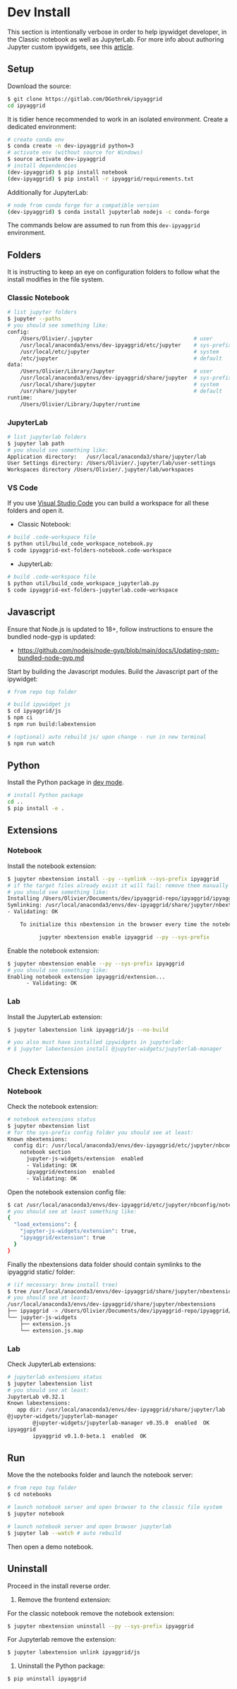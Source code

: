 # Dev Install

This section is intentionally verbose in order to help ipywidget developer, in the Classic notebook as well as JupyterLab.
For more info about authoring Jupyter custom ipywidgets, see this [article](https://blog.jupyter.org/authoring-custom-jupyter-widgets-2884a462e724).

## Setup

Download the source:

```bash
$ git clone https://gitlab.com/DGothrek/ipyaggrid
cd ipyaggrid
```

It is tidier hence recommended to work in an isolated environment.
Create a dedicated environment:

```bash
# create conda env
$ conda create -n dev-ipyaggrid python=3
# activate env (without source for Windows)
$ source activate dev-ipyaggrid
# install dependencies
(dev-ipyaggrid) $ pip install notebook
(dev-ipyaggrid) $ pip install -r ipyaggrid/requirements.txt
```

Additionally for JupyterLab:

```bash
# node from conda forge for a compatible version
(dev-ipyaggrid) $ conda install jupyterlab nodejs -c conda-forge
```

The commands below are assumed to run from this `dev-ipyaggrid` environment.

## Folders

It is instructing to keep an eye on configuration folders to follow what the install modifies in the file system.

### Classic Notebook

```bash
# list jupyter folders
$ jupyter --paths
# you should see something like:
config:
    /Users/Olivier/.jupyter                                # user
    /usr/local/anaconda3/envs/dev-ipyaggrid/etc/jupyter    # sys-prefix
    /usr/local/etc/jupyter                                 # system
    /etc/jupyter                                           # default
data:
    /Users/Olivier/Library/Jupyter                         # user
    /usr/local/anaconda3/envs/dev-ipyaggrid/share/jupyter  # sys-prefix
    /usr/local/share/jupyter                               # system
    /usr/share/jupyter                                     # default
runtime:
    /Users/Olivier/Library/Jupyter/runtime
```

### JupyterLab

```bash
# list jupyterlab folders
$ jupyter lab path
# you should see something like:
Application directory:   /usr/local/anaconda3/share/jupyter/lab
User Settings directory: /Users/Olivier/.jupyter/lab/user-settings
Workspaces directory /Users/Olivier/.jupyter/lab/workspaces
```

### VS Code

If you use [Visual Studio Code](https://code.visualstudio.com/) you can build a workspace for all these folders and open it.

- Classic Notebook:

```bash
# build .code-workspace file
$ python util/build_code_workspace_notebook.py
$ code ipyaggrid-ext-folders-notebook.code-workspace
```

- JupyterLab:

```bash
# build .code-workspace file
$ python util/build_code_workspace_jupyterlab.py
$ code ipyaggrid-ext-folders-jupyterlab.code-workspace
```

## Javascript

Ensure that Node.js is updated to 18+, follow instructions to ensure the bundled node-gyp is updated:
- https://github.com/nodejs/node-gyp/blob/main/docs/Updating-npm-bundled-node-gyp.md

Start by building the Javascript modules.
Build the Javascript part of the ipywidget:

```bash
# from repo top folder

# build ipywidget js
$ cd ipyaggrid/js
$ npm ci
$ npm run build:labextension

# (optional) auto rebuild js/ upon change - run in new terminal
$ npm run watch
```

## Python

Install the Python package in [dev mode](https://packaging.python.org/tutorials/installing-packages/#installing-from-a-local-src-tree).

```bash
# install Python package
cd ..
$ pip install -e .
```

## Extensions

### Notebook

Install the notebook extension:

```bash
$ jupyter nbextension install --py --symlink --sys-prefix ipyaggrid
# if the target files already exist it will fail: remove them manually
# you should see something like:
Installing /Users/Olivier/Documents/dev/ipyaggrid-repo/ipyaggrid/ipyaggrid_widget/static -> ipyaggrid
Symlinking: /usr/local/anaconda3/envs/dev-ipyaggrid/share/jupyter/nbextensions/ipyaggrid -> /Users/Olivier/Documents/dev/ipyaggrid-repo/ipyaggrid/ipyaggrid_widget/static
- Validating: OK

    To initialize this nbextension in the browser every time the notebook (or other app) loads:

          jupyter nbextension enable ipyaggrid --py --sys-prefix
```

Enable the notebook extension:

```bash
$ jupyter nbextension enable --py --sys-prefix ipyaggrid
# you should see something like:
Enabling notebook extension ipyaggrid/extension...
      - Validating: OK
```

### Lab

Install the JupyterLab extension:

```bash
$ jupyter labextension link ipyaggrid/js --no-build

# you also must have installed ipywidgets in jupyterlab:
# $ jupyter labextension install @jupyter-widgets/jupyterlab-manager
```

## Check Extensions

### Notebook

Check the notebook extension:

```bash
# notebook extensions status
$ jupyter nbextension list
# for the sys-prefix config folder you should see at least:
Known nbextensions:
  config dir: /usr/local/anaconda3/envs/dev-ipyaggrid/etc/jupyter/nbconfig
    notebook section
      jupyter-js-widgets/extension  enabled
      - Validating: OK
      ipyaggrid/extension  enabled
      - Validating: OK
```

Open the notebook extension config file:

```bash
$ cat /usr/local/anaconda3/envs/dev-ipyaggrid/etc/jupyter/nbconfig/notebook.json
# you should see at least something like:
{
  "load_extensions": {
    "jupyter-js-widgets/extension": true,
    "ipyaggrid/extension": true
  }
}
```

Finally the nbextensions data folder should contain symlinks to the ipyaggrid static/ folder:

```bash
# (if necessary: brew install tree)
$ tree /usr/local/anaconda3/envs/dev-ipyaggrid/share/jupyter/nbextensions
# you should see at least:
/usr/local/anaconda3/envs/dev-ipyaggrid/share/jupyter/nbextensions
├── ipyaggrid -> /Users/Olivier/Documents/dev/ipyaggrid-repo/ipyaggrid/ipyaggrid_widget/static
└── jupyter-js-widgets
    ├── extension.js
    └── extension.js.map
```

### Lab

Check JupyterLab extensions:

```bash
# jupyterlab extensions status
$ jupyter labextension list
# you should see at least:
JupyterLab v0.32.1
Known labextensions:
   app dir: /usr/local/anaconda3/envs/dev-ipyaggrid/share/jupyter/lab
@jupyter-widgets/jupyterlab-manager
        @jupyter-widgets/jupyterlab-manager v0.35.0  enabled  OK
ipyaggrid
        ipyaggrid v0.1.0-beta.1  enabled  OK
```

## Run

Move the the notebooks folder and launch the notebook server:

```bash
# from repo top folder
$ cd notebooks

# launch notebook server and open browser to the classic file system
$ jupyter notebook

# launch notebook server and open browser jupyterlab
$ jupyter lab --watch # auto rebuild
```

Then open a demo notebook.

## Uninstall

Proceed in the install reverse order.

1.  Remove the frontend extension:

For the classic notebook remove the notebook extension:

```bash
$ jupyter nbextension uninstall --py --sys-prefix ipyaggrid
```

For Jupyterlab remove the extension:

```bash
$ jupyter labextension unlink ipyaggrid/js
```

1.  Uninstall the Python package:

```bash
$ pip uninstall ipyaggrid
```
